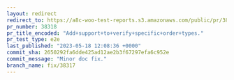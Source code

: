```yaml
---
layout: redirect
redirect_to: https://a8c-woo-test-reports.s3.amazonaws.com/public/pr/38318/e2e/index.html
pr_number: 38318
pr_title_encoded: "Add+support+to+verify+specific+order+types."
pr_test_type: e2e
last_published: "2023-05-18 12:08:36 +0000"
commit_sha: 2650292fa6dde425ad12ae2b3f67297efa6c952e
commit_message: "Minor doc fix."
branch_name: fix/38317
---
```

